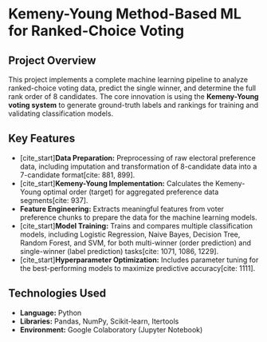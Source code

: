 # Kemeny-Young Method-Based ML for Ranked-Choice Voting

## Project Overview
This project implements a complete machine learning pipeline to analyze ranked-choice voting data, predict the single winner, and determine the full rank order of 8 candidates. The core innovation is using the **Kemeny-Young voting system** to generate ground-truth labels and rankings for training and validating classification models.

## Key Features
* [cite_start]**Data Preparation:** Preprocessing of raw electoral preference data, including imputation and transformation of 8-candidate data into a 7-candidate format[cite: 881, 899].
* [cite_start]**Kemeny-Young Implementation:** Calculates the Kemeny-Young optimal order (target) for aggregated preference data segments[cite: 937].
* **Feature Engineering:** Extracts meaningful features from voter preference chunks to prepare the data for the machine learning models.
* [cite_start]**Model Training:** Trains and compares multiple classification models, including Logistic Regression, Naive Bayes, Decision Tree, Random Forest, and SVM, for both multi-winner (order prediction) and single-winner (label prediction) tasks[cite: 1071, 1086, 1229].
* [cite_start]**Hyperparameter Optimization:** Includes parameter tuning for the best-performing models to maximize predictive accuracy[cite: 1111].

## Technologies Used
* **Language:** Python
* **Libraries:** Pandas, NumPy, Scikit-learn, Itertools
* **Environment:** Google Colaboratory (Jupyter Notebook)
